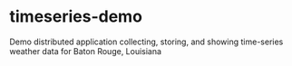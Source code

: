 # timeseries-demo
Demo distributed application collecting, storing, and showing time-series weather data for Baton Rouge, Louisiana